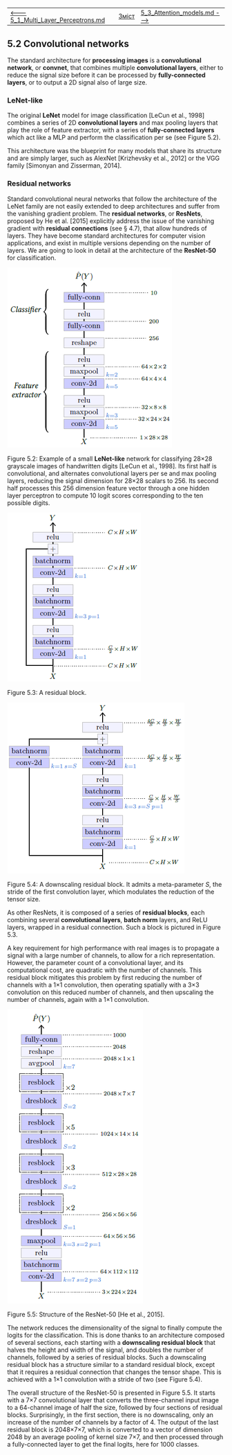 |                                                              |                    |                                                            |
| ------------------------------------------------------------ | ------------------ | ---------------------------------------------------------- |
| [<---   5_1_Multi_Layer_Perceptrons.md](5_1_Multi_Layer_Perceptrons.md) | [Зміст](README.md) | [5_3_Attention_models.md    --->](5_3_Attention_models.md) |

## 5.2    Convolutional networks

 The standard architecture for **processing images** is a **convolutional network**, or **convnet**, that combines multiple **convolutional layers**, either to reduce the signal size before it can be processed by **fully-connected layers**, or to output a 2D signal also of large size.

### LeNet-like

 The original **LeNet** model for image classification [LeCun et al., 1998] combines a series of 2D **convolutional layers** and max pooling layers that play the role of feature extractor, with a series of **fully-connected layers** which act like a MLP and perform the classification per se (see Figure 5.2).

This architecture was the blueprint for many models that share its structure and are simply larger, such as AlexNet [Krizhevsky et al., 2012] or the VGG family [Simonyan and Zisserman, 2014].

### Residual networks

Standard convolutional neural networks that follow the architecture of the LeNet family are not easily extended to deep architectures and suffer from the vanishing gradient problem. The **residual networks**, or **ResNets**, proposed by He et al. [2015] explicitly address the issue of the vanishing gradient with **residual connections** (see § 4.7), that allow hundreds of layers. They have become standard architectures for computer vision applications, and exist in multiple versions depending on the number of layers. We are going to look in detail at the architecture of the **ResNet-50** for classification.

![image-20230618163907471](media1/image-20230618163907471.png)

Figure 5.2: Example of a small **LeNet-like** network for classifying 28×28 grayscale images of handwritten digits [LeCun et al., 1998]. Its first half is convolutional, and alternates convolutional layers per se and max pooling layers, reducing the signal dimension for 28×28 scalars to 256. Its second half processes this 256 dimension feature vector through a one hidden layer perceptron to compute 10 logit scores corresponding to the ten possible digits.

![image-20230618164011732](media1/image-20230618164011732.png)

Figure 5.3: A residual block.

![image-20230618164049824](media1/image-20230618164049824.png)

Figure 5.4: A downscaling residual block. It admits a meta-parameter $S$, the stride of the first convolution layer, which modulates the reduction of the tensor size.

As other ResNets, it is composed of a series of **residual blocks**, each combining several **convolutional layers**, **batch norm** layers, and ReLU layers, wrapped in a residual connection. Such a block is pictured in Figure 5.3.

A key requirement for high performance with real images is to propagate a signal with a large number of channels, to allow for a rich representation. However, the parameter count of a convolutional layer, and its computational cost, are quadratic with the number of channels. This residual block mitigates this problem by first reducing the number of channels with a 1×1 convolution, then operating spatially with a 3×3 convolution on this reduced number of channels, and then upscaling the number of channels, again with a 1×1 convolution.

![image-20230618164320539](media1/image-20230618164320539.png)

Figure 5.5: Structure of the ResNet-50 [He et al., 2015].

The network reduces the dimensionality of the signal to finally compute the logits for the classification. This is done thanks to an architecture composed of several sections, each starting with a **downscaling residual block** that halves the height and width of the signal, and doubles the number of channels, followed by a series of residual blocks. Such a downscaling residual block has a structure similar to a standard residual block, except that it requires a residual connection that changes the tensor shape. This is achieved with a 1×1 convolution with a stride of two (see Figure 5.4).

The overall structure of the ResNet-50 is presented in Figure 5.5. It starts with a 7×7 convolutional layer that converts the three-channel input image to a 64-channel image of half the size, followed by four sections of residual blocks. Surprisingly, in the first section, there is no downscaling, only an increase of the number of channels by a factor of 4. The output of the last residual block is 2048×7×7, which is converted to a vector of dimension 2048 by an average pooling of kernel size 7×7, and then processed through a fully-connected layer to get the final logits, here for 1000 classes.

